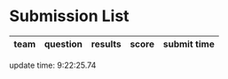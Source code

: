 # Submission List
team    | question  | results  | score | submit time
------|-----:|-----:| ----:|-----


update time:  9:22:25.74 
